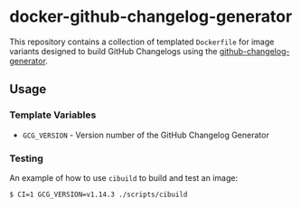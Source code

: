 # docker-github-changelog-generator

This repository contains a collection of templated `Dockerfile` for image variants designed to build GitHub Changelogs using the [github-changelog-generator](https://github.com/azavea/github-changelog-generator).

## Usage

### Template Variables

- `GCG_VERSION` - Version number of the GitHub Changelog Generator

### Testing

An example of how to use `cibuild` to build and test an image:

```bash
$ CI=1 GCG_VERSION=v1.14.3 ./scripts/cibuild
```

